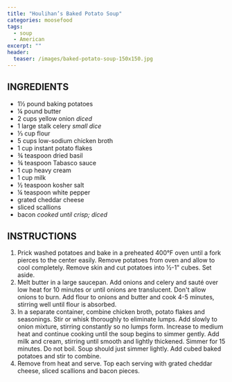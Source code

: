```yaml
---
title: "Houlihan’s Baked Potato Soup"
categories: moosefood
tags: 
  - soup
  - American
excerpt: ""
header:
  teaser: /images/baked-potato-soup-150x150.jpg
---
```


## INGREDIENTS
* 1½ pound baking potatoes
* ¼ pound butter
* 2 cups yellow onion _diced_
* 1 large stalk celery _small dice_
* ⅓ cup flour
* 5 cups low-sodium chicken broth
* 1 cup instant potato flakes
* ¾ teaspoon dried basil
* ¾ teaspoon Tabasco sauce
* 1 cup heavy cream
* 1 cup milk
* ½ teaspoon kosher salt
* ¼ teaspoon white pepper
* grated cheddar cheese
* sliced scallions
* bacon _cooked until crisp; diced_

## INSTRUCTIONS
1. Prick washed potatoes and bake in a preheated 400°F oven until a fork pierces to the center easily. Remove potatoes from oven and allow to cool completely. Remove skin and cut potatoes into ½-1&quot; cubes. Set aside.
2. Melt butter in a large saucepan. Add onions and celery and sauté over low heat for 10 minutes or until onions are translucent. Don't allow onions to burn. Add flour to onions and butter and cook 4-5 minutes, stirring well until flour is absorbed.
3. In a separate container, combine chicken broth, potato flakes and seasonings. Stir or whisk thoroughly to eliminate lumps. Add slowly to onion mixture, stirring constantly so no lumps form. Increase to medium heat and continue cooking until the soup begins to simmer gently. Add milk and cream, stirring until smooth and lightly thickened. Simmer for 15 minutes. Do not boil. Soup should just simmer lightly. Add cubed baked potatoes and stir to combine.
4. Remove from heat and serve. Top each serving with grated cheddar cheese, sliced scallions and bacon pieces.
